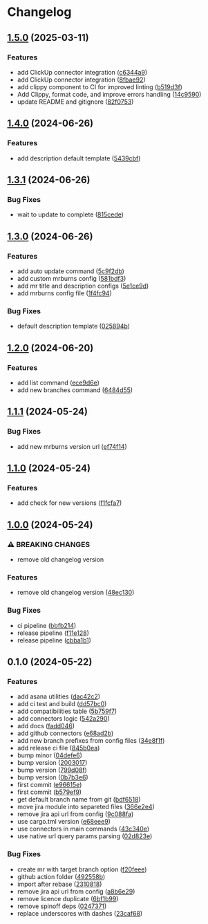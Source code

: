# Changelog

## [1.5.0](https://github.com/emberist/mrburns/compare/v1.4.0...v1.5.0) (2025-03-11)


### Features

* add ClickUp connector integration ([c6344a9](https://github.com/emberist/mrburns/commit/c6344a9c2e1cb92f4457b6b4ab346191ce5fb200))
* add ClickUp connector integration ([8fbae92](https://github.com/emberist/mrburns/commit/8fbae92813dae9d1b61bd3d6ac5d04dd5d6fbf5c))
* add clippy component to CI for improved linting ([b519d3f](https://github.com/emberist/mrburns/commit/b519d3f5a0ad0b79bc3078520f22319eb73d1722))
* Add Clippy, format code, and improve errors handling ([14c9590](https://github.com/emberist/mrburns/commit/14c9590fc05c41d559631076dcdd911e18c8e37a))
* update README and gitignore ([82f0753](https://github.com/emberist/mrburns/commit/82f07533c5fe36a2da30c2963e4cab3b26d3d4db))

## [1.4.0](https://github.com/emberist/mrburns/compare/v1.3.1...v1.4.0) (2024-06-26)


### Features

* add description default template ([5439cbf](https://github.com/emberist/mrburns/commit/5439cbf11c3bf1ed5b944052f6c6e1a22972b0de))

## [1.3.1](https://github.com/emberist/mrburns/compare/v1.3.0...v1.3.1) (2024-06-26)


### Bug Fixes

* wait to update to complete ([815cede](https://github.com/emberist/mrburns/commit/815cede9c9de1902716f18c79538c514c16fc1e7))

## [1.3.0](https://github.com/emberist/mrburns/compare/v1.2.0...v1.3.0) (2024-06-26)


### Features

* add auto update command ([5c9f2db](https://github.com/emberist/mrburns/commit/5c9f2db27a9dc191c622e659e4adab9914f37f59))
* add custom mrburns config ([581bdf3](https://github.com/emberist/mrburns/commit/581bdf34a37892dfa561c4c2d7a0c9b01829220a))
* add mr title and description configs ([5e1ce9d](https://github.com/emberist/mrburns/commit/5e1ce9dab437a5a38aee506ae10102bc567af3f3))
* add mrburns config file ([1f4fc94](https://github.com/emberist/mrburns/commit/1f4fc94b61c28f21eeea8c08613b7847819ae91b))


### Bug Fixes

* default description template ([025894b](https://github.com/emberist/mrburns/commit/025894bd94d55312cb1239c755b9aab597759324))

## [1.2.0](https://github.com/emberist/mrburns/compare/v1.1.1...v1.2.0) (2024-06-20)


### Features

* add list command ([ece9d6e](https://github.com/emberist/mrburns/commit/ece9d6ef0ccb90a4493af4ff67a1badeba885fc4))
* add new branches command ([6484d55](https://github.com/emberist/mrburns/commit/6484d552d71589c0c803b99c6239c86f8a725056))

## [1.1.1](https://github.com/emberist/mrburns/compare/v1.1.0...v1.1.1) (2024-05-24)


### Bug Fixes

* add new mrburns version url ([ef74f14](https://github.com/emberist/mrburns/commit/ef74f1464bc7e750beac920b7bea7eb889c6a5b1))

## [1.1.0](https://github.com/emberist/mrburns/compare/v1.0.0...v1.1.0) (2024-05-24)


### Features

* add check for new versions ([f1fcfa7](https://github.com/emberist/mrburns/commit/f1fcfa73d4b6a1247ee42a6f42e01f584826fa0c))

## [1.0.0](https://github.com/emberist/mrburns/compare/v0.1.0...v1.0.0) (2024-05-24)


### ⚠ BREAKING CHANGES

* remove old changelog version

### Features

* remove old changelog version ([48ec130](https://github.com/emberist/mrburns/commit/48ec130d90394e120c76713ed58155c89fa6c751))


### Bug Fixes

* ci pipeline ([bbfb214](https://github.com/emberist/mrburns/commit/bbfb214a61b673fabcfa3291ce8e15ed8c90c3d4))
* release pipeline ([f11e128](https://github.com/emberist/mrburns/commit/f11e128fe3366b1847bdd277dfe876d7f9091547))
* release pipeline ([cbba1b1](https://github.com/emberist/mrburns/commit/cbba1b1cd990f28f0241249d2c442d3b7eb83d79))

## 0.1.0 (2024-05-22)

### Features

- add asana utilities ([dac42c2](https://github.com/emberist/mrburns/commit/dac42c2181c95292edab860f1423a897d20585af))
- add ci test and build ([dd57bc0](https://github.com/emberist/mrburns/commit/dd57bc038cf1d59b9be89c29f981de30418b6b7f))
- add compatibilities table ([5b759f7](https://github.com/emberist/mrburns/commit/5b759f762ed8f55d8f8264830e5e3274b414738c))
- add connectors logic ([542a290](https://github.com/emberist/mrburns/commit/542a29067d2d647b0159c9d3c243670dfc509158))
- add docs ([fadd046](https://github.com/emberist/mrburns/commit/fadd0468cce253c64b9ed962e38d46b8cf7aae10))
- add github connectors ([e68ad2b](https://github.com/emberist/mrburns/commit/e68ad2bd8badff1f629407a00358fa0a743607ca))
- add new branch prefixes from config files ([34e8f1f](https://github.com/emberist/mrburns/commit/34e8f1f18ef590cb281b65dcbd41450f2384e087))
- add release ci file ([845b0ea](https://github.com/emberist/mrburns/commit/845b0eac0686e1c9595d5d5f3026dcc290a537ca))
- bump minor ([04defe6](https://github.com/emberist/mrburns/commit/04defe6966008bbb925612fe5f372d607253b8d4))
- bump version ([2003017](https://github.com/emberist/mrburns/commit/20030170282111c3c74f5bb3f73df7d4a864b95d))
- bump version ([799d08f](https://github.com/emberist/mrburns/commit/799d08f45d7af30eda8202cf73dde8d604a5ad42))
- bump version ([0b7b3e6](https://github.com/emberist/mrburns/commit/0b7b3e6dd3a493640b4861d1d6b7b1359d27a909))
- first commit ([e96615e](https://github.com/emberist/mrburns/commit/e96615e8e577421c4c2f011300db2e83137a003c))
- first commit ([b579ef9](https://github.com/emberist/mrburns/commit/b579ef96fef073b559d1d5ca85cf1d36d5603f8e))
- get default branch name from git ([bdf6518](https://github.com/emberist/mrburns/commit/bdf6518df7c74ac2be3b9d87a4f1b0af468c2083))
- move jira module into separeted files ([366e2e4](https://github.com/emberist/mrburns/commit/366e2e4cd1010d2cbdd69c144c501f7478a87a66))
- remove jira api url from config ([9c088fa](https://github.com/emberist/mrburns/commit/9c088fab9d804145f7a3a333454a0e56c59a4571))
- use cargo.tml version ([e68eee9](https://github.com/emberist/mrburns/commit/e68eee95696bdf5c3d9b41ff53591343444255cc))
- use connectors in main commands ([43c340e](https://github.com/emberist/mrburns/commit/43c340ef46075e8d1d47cc76f8eef5432c519308))
- use native url query params parsing ([02d823e](https://github.com/emberist/mrburns/commit/02d823e77373a0d4a76d14366f3c8c91849849f6))

### Bug Fixes

- create mr with target branch option ([f20feee](https://github.com/emberist/mrburns/commit/f20feee74b1233ad28f5c1b422de5101f49f0756))
- github action folder ([492558b](https://github.com/emberist/mrburns/commit/492558b7d652046bed851a2698e50d5d62f0f994))
- import after rebase ([2310818](https://github.com/emberist/mrburns/commit/2310818fe808af4817933ea7f73f9013ffa5f465))
- remove jira api url from config ([a8b6e29](https://github.com/emberist/mrburns/commit/a8b6e291e4a103e3291a5740f6fe83f1979493c6))
- remove licence duplicate ([6bf1b99](https://github.com/emberist/mrburns/commit/6bf1b9996d45c5d35bcfa1d67c9b5fdbf201748d))
- remove spinoff deps ([0247371](https://github.com/emberist/mrburns/commit/0247371c681a11e9ba9f357e340ba86ecf42b2c5))
- replace underscores with dashes ([23caf68](https://github.com/emberist/mrburns/commit/23caf68d8875c769a63719de7ab9b8729aba92ef))
